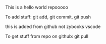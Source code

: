 This is a hello world repooooo

To add stuff: git add, git commit, git push

this is added from github not zybooks vscode

To get stuff from repo on github: git pull
